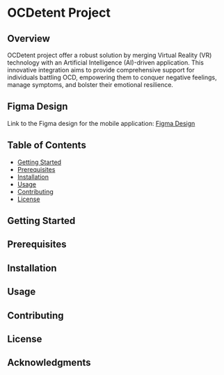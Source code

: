 

# OCDetent Project

## Overview
OCDetent project offer a robust solution by merging Virtual Reality (VR) technology with an Artificial Intelligence (AI)-driven application. This innovative integration aims to provide comprehensive support for individuals battling OCD, empowering them to conquer negative feelings, manage symptoms, and bolster their emotional resilience.

## Figma Design
Link to the Figma design for the mobile application: [Figma Design](https://www.figma.com/file/kwl9fMqEP1STJsOGwG37XK/OCD?type=design&node-id=0-1&mode=design&t=eRxjoZoHZL7G7jkg-0)

## Table of Contents
- [Getting Started](#getting-started)
- [Prerequisites](#prerequisites)
- [Installation](#installation)
- [Usage](#usage)
- [Contributing](#contributing)
- [License](#license)

## Getting Started

## Prerequisites

## Installation

## Usage

## Contributing

## License

## Acknowledgments
